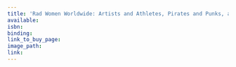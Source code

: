 ```yaml
---
title: 'Rad Women Worldwide: Artists and Athletes, Pirates and Punks, and Other Revolutionaries Who Shaped History'
available:
isbn:
binding:
link_to_buy_page:
image_path:
link:
---
```

